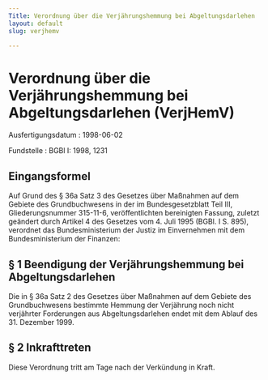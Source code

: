 ```yaml
---
Title: Verordnung über die Verjährungshemmung bei Abgeltungsdarlehen
layout: default
slug: verjhemv

---
```


# Verordnung über die Verjährungshemmung bei Abgeltungsdarlehen (VerjHemV)

Ausfertigungsdatum
:   1998-06-02

Fundstelle
:   BGBl I: 1998, 1231



## Eingangsformel

Auf Grund des § 36a Satz 3 des Gesetzes über Maßnahmen auf dem Gebiete
des Grundbuchwesens in der im Bundesgesetzblatt Teil III,
Gliederungsnummer 315-11-6, veröffentlichten bereinigten Fassung,
zuletzt geändert durch Artikel 4 des Gesetzes vom 4. Juli 1995 (BGBl.
I S. 895), verordnet das Bundesministerium der Justiz im Einvernehmen
mit dem Bundesministerium der Finanzen:


## § 1 Beendigung der Verjährungshemmung bei Abgeltungsdarlehen

Die in § 36a Satz 2 des Gesetzes über Maßnahmen auf dem Gebiete des
Grundbuchwesens bestimmte Hemmung der Verjährung noch nicht verjährter
Forderungen aus Abgeltungsdarlehen endet mit dem Ablauf des 31.
Dezember 1999.


## § 2 Inkrafttreten

Diese Verordnung tritt am Tage nach der Verkündung in Kraft.

